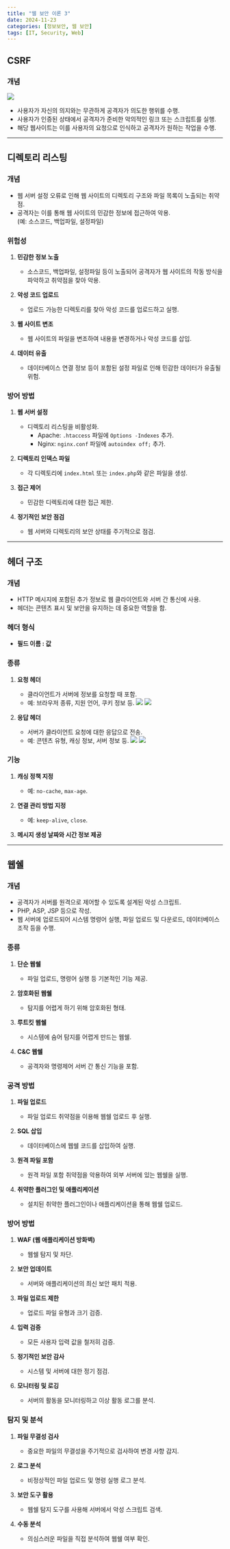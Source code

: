 ```yaml
---
title: "웹 보안 이론 3"
date: 2024-11-23
categories: [정보보안, 웹 보안]
tags: [IT, Security, Web]
---
```


## CSRF

### 개념
![](assets/img/정보보안/이론/W_3-1.jpg)

- 사용자가 자신의 의지와는 무관하게 공격자가 의도한 행위를 수행.
- 사용자가 인증된 상태에서 공격자가 준비한 악의적인 링크 또는 스크립트를 실행.
- 해당 웹사이트는 이를 사용자의 요청으로 인식하고 공격자가 원하는 작업을 수행.

---

## 디렉토리 리스팅

### 개념

- 웹 서버 설정 오류로 인해 웹 사이트의 디렉토리 구조와 파일 목록이 노출되는 취약점.
- 공격자는 이를 통해 웹 사이트의 민감한 정보에 접근하여 악용.  
  (예: 소스코드, 백업파일, 설정파일)

### 위험성

1. **민감한 정보 노출**
   - 소스코드, 백업파일, 설정파일 등이 노출되어 공격자가 웹 사이트의 작동 방식을 파악하고 취약점을 찾아 악용.

2. **악성 코드 업로드**
   - 업로드 가능한 디렉토리를 찾아 악성 코드를 업로드하고 실행.

3. **웹 사이트 변조**
   - 웹 사이트의 파일을 변조하여 내용을 변경하거나 악성 코드를 삽입.

4. **데이터 유출**
   - 데이터베이스 연결 정보 등이 포함된 설정 파일로 인해 민감한 데이터가 유출될 위험.

### 방어 방법

1. **웹 서버 설정**
   - 디렉토리 리스팅을 비활성화.
     - Apache: `.htaccess` 파일에 `Options -Indexes` 추가.
     - Nginx: `nginx.conf` 파일에 `autoindex off;` 추가.

2. **디렉토리 인덱스 파일**
   - 각 디렉토리에 `index.html` 또는 `index.php`와 같은 파일을 생성.

3. **접근 제어**
   - 민감한 디렉토리에 대한 접근 제한.

4. **정기적인 보안 점검**
   - 웹 서버와 디렉토리의 보안 상태를 주기적으로 점검.

---

## 헤더 구조

### 개념

- HTTP 메시지에 포함된 추가 정보로 웹 클라이언트와 서버 간 통신에 사용.
- 헤더는 콘텐츠 표시 및 보안을 유지하는 데 중요한 역할을 함.

### 헤더 형식
- **필드 이름 : 값**

### 종류

1. **요청 헤더**
   - 클라이언트가 서버에 정보를 요청할 때 포함.
   - 예: 브라우저 종류, 지원 언어, 쿠키 정보 등.
   ![](assets/img/정보보안/이론/W_3-2.jpg)
   ![](assets/img/정보보안/이론/W_3-4.jpg)

2. **응답 헤더**
   - 서버가 클라이언트 요청에 대한 응답으로 전송.
   - 예: 콘텐츠 유형, 캐싱 정보, 서버 정보 등.
   ![](assets/img/정보보안/이론/W_3-3.jpg)
   ![](assets/img/정보보안/이론/W_3-5.jpg)

### 기능

1. **캐싱 정책 지정**
   - 예: `no-cache`, `max-age`.

2. **연결 관리 방법 지정**
   - 예: `keep-alive`, `close`.

3. **메시지 생성 날짜와 시간 정보 제공**

---

## 웹쉘

### 개념

- 공격자가 서버를 원격으로 제어할 수 있도록 설계된 악성 스크립트.
- PHP, ASP, JSP 등으로 작성.
- 웹 서버에 업로드되어 시스템 명령어 실행, 파일 업로드 및 다운로드, 데이터베이스 조작 등을 수행.

### 종류

1. **단순 웹쉘**
   - 파일 업로드, 명령어 실행 등 기본적인 기능 제공.

2. **암호화된 웹쉘**
   - 탐지를 어렵게 하기 위해 암호화된 형태.

3. **루트킷 웹쉘**
   - 시스템에 숨어 탐지를 어렵게 만드는 웹쉘.

4. **C&C 웹쉘**
   - 공격자와 명령제어 서버 간 통신 기능을 포함.

### 공격 방법

1. **파일 업로드**
   - 파일 업로드 취약점을 이용해 웹쉘 업로드 후 실행.

2. **SQL 삽입**
   - 데이터베이스에 웹쉘 코드를 삽입하여 실행.

3. **원격 파일 포함**
   - 원격 파일 포함 취약점을 악용하여 외부 서버에 있는 웹쉘을 실행.

4. **취약한 플러그인 및 애플리케이션**
   - 설치된 취약한 플러그인이나 애플리케이션을 통해 웹쉘 업로드.

### 방어 방법

1. **WAF (웹 애플리케이션 방화벽)**
   - 웹쉘 탐지 및 차단.

2. **보안 업데이트**
   - 서버와 애플리케이션의 최신 보안 패치 적용.

3. **파일 업로드 제한**
   - 업로드 파일 유형과 크기 검증.

4. **입력 검증**
   - 모든 사용자 입력 값을 철저히 검증.

5. **정기적인 보안 감사**
   - 시스템 및 서버에 대한 정기 점검.

6. **모니터링 및 로깅**
   - 서버의 활동을 모니터링하고 이상 활동 로그를 분석.

### 탐지 및 분석

1. **파일 무결성 검사**
   - 중요한 파일의 무결성을 주기적으로 검사하여 변경 사항 감지.

2. **로그 분석**
   - 비정상적인 파일 업로드 및 명령 실행 로그 분석.

3. **보안 도구 활용**
   - 웹쉘 탐지 도구를 사용해 서버에서 악성 스크립트 검색.

4. **수동 분석**
   - 의심스러운 파일을 직접 분석하여 웹쉘 여부 확인.
